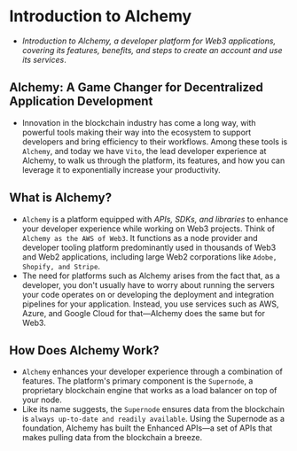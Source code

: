 # Introduction to Alchemy
- *Introduction to Alchemy, a developer platform for Web3 applications, covering its features, benefits, and steps to create an account and use its services*.

## Alchemy: A Game Changer for Decentralized Application Development
- Innovation in the blockchain industry has come a long way, with powerful tools making their way into the ecosystem to support developers and bring efficiency to their workflows. Among these tools is `Alchemy`, and today we have `Vito`, the lead developer experience at Alchemy, to walk us through the platform, its features, and how you can leverage it to exponentially increase your productivity.

## What is Alchemy?
- `Alchemy` is a platform equipped with *APIs, SDKs, and libraries* to enhance your developer experience while working on Web3 projects. Think of `Alchemy as the AWS of Web3`. It functions as a node provider and developer tooling platform predominantly used in thousands of Web3 and Web2 applications, including large Web2 corporations like `Adobe, Shopify, and Stripe`.
- The need for platforms such as Alchemy arises from the fact that, as a developer, you don't usually have to worry about running the servers your code operates on or developing the deployment and integration pipelines for your application. Instead, you use services such as AWS, Azure, and Google Cloud for that—Alchemy does the same but for Web3.

## How Does Alchemy Work?
- `Alchemy` enhances your developer experience through a combination of features. The platform's primary component is the `Supernode`, a proprietary blockchain engine that works as a load balancer on top of your node.
- Like its name suggests, the `Supernode` ensures data from the blockchain is `always up-to-date and readily available`. Using the Supernode as a foundation, Alchemy has built the Enhanced APIs—a set of APIs that makes pulling data from the blockchain a breeze.